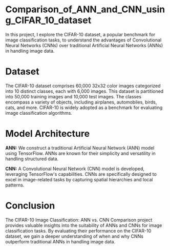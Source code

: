 # Comparison_of_ANN_and_CNN_using_CIFAR_10_dataset
In this project, I explore the CIFAR-10 dataset, a popular benchmark for image classification tasks, to understand the advantages of Convolutional Neural Networks (CNNs) over traditional Artificial Neural Networks (ANNs) in handling image data.
# Dataset
The CIFAR-10 dataset comprises 60,000 32x32 color images categorized into 10 distinct classes, each with 6,000 images. This dataset is partitioned into 50,000 training images and 10,000 test images. The classes encompass a variety of objects, including airplanes, automobiles, birds, cats, and more. CIFAR-10 is widely adopted as a benchmark for evaluating image classification algorithms.

# Model Architecture
<b>ANN:</b> We construct a traditional Artificial Neural Network (ANN) model using TensorFlow. ANNs are known for their simplicity and versatility in handling structured data.

<b>CNN:</b> A Convolutional Neural Network (CNN) model is developed, leveraging TensorFlow's capabilities. CNNs are specifically designed to excel in image-related tasks by capturing spatial hierarchies and local patterns.

# Conclusion
The CIFAR-10 Image Classification: ANN vs. CNN Comparison project provides valuable insights into the suitability of ANNs and CNNs for image classification tasks. By evaluating their performance on the CIFAR-10 dataset, we gain a deeper understanding of when and why CNNs outperform traditional ANNs in handling image data.
